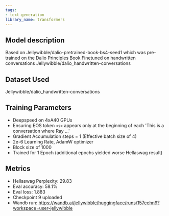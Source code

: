 ```yaml
---
tags:
- text-generation
library_name: transformers
---
```


## Model description
Based on Jellywibble/dalio-pretrained-book-bs4-seed1 which was pre-trained on the Dalio Principles Book
Finetuned on handwritten conversations Jellywibble/dalio_handwritten-conversations

## Dataset Used
Jellywibble/dalio_handwritten-conversations

## Training Parameters
- Deepspeed on 4xA40 GPUs
- Ensuring EOS token `<s>` appears only at the beginning of each 'This is a conversation where Ray ...'
- Gradient Accumulation steps = 1 (Effective batch size of 4)
- 2e-6 Learning Rate, AdamW optimizer
- Block size of 1000
- Trained for 1 Epoch (additional epochs yielded worse Hellaswag result)

## Metrics
- Hellaswag Perplexity: 29.83
- Eval accuracy: 58.1%
- Eval loss: 1.883
- Checkpoint 9 uploaded
- Wandb run: https://wandb.ai/jellywibble/huggingface/runs/157eehn9?workspace=user-jellywibble